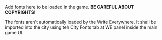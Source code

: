 Add fonts here to be loaded in the game. **BE CAREFUL ABOUT COPYRIGHTS!**

The fonts aren't automatically loaded by the Write Everywhere. It shall be imported into the city using teh City Fonts tab at WE panel inside the main game UI.